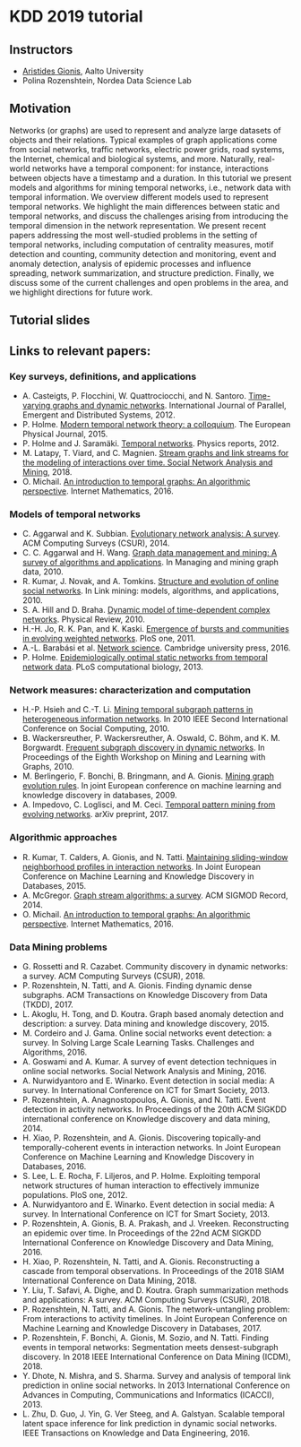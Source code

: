 # KDD 2019 tutorial

## Instructors

- [Aristides Gionis](https://users.ics.aalto.fi/gionis/), Aalto University
- Polina Rozenshtein, Nordea Data Science Lab

## Motivation

Networks (or graphs) are used to represent and analyze large datasets of objects and their
relations. Typical examples of graph applications come from social networks, traffic networks,
electric power grids, road systems, the Internet, chemical and biological systems, and more.
Naturally, real-world networks have a temporal component: for instance, interactions between
objects have a timestamp and a duration. In this tutorial we present models and algorithms
for mining temporal networks, i.e., network data with temporal information. We overview
different models used to represent temporal networks. We highlight the main differences
between static and temporal networks, and discuss the challenges arising from introducing the
temporal dimension in the network representation. We present recent papers addressing
the most well-studied problems in the setting of temporal networks, including computation
of centrality measures, motif detection and counting, community detection and monitoring,
event and anomaly detection, analysis of epidemic processes and influence spreading, network
summarization, and structure prediction. Finally, we discuss some of the current challenges
and open problems in the area, and we highlight directions for future work.

## Tutorial slides

## Links to relevant papers:

<!---
We recommend making the title more "exciting" in order to attract a greater audience. 

Please consider making the tutorial more inclusive (including dynamic and streaming graphs, and work on higher-order motifs by Austin Benson and others). Also, including some more ground-breaking applications will likely attract more interest. You may also want to discuss temporal embeddings.
-->

### Key surveys, definitions, and applications
- A. Casteigts, P. Flocchini, W. Quattrociocchi, and N. Santoro. [Time-varying graphs and dynamic networks](https://hal.archives-ouvertes.fr/hal-00847001/document). International Journal of Parallel, Emergent and Distributed Systems, 2012.
- P. Holme. [Modern temporal network theory: a colloquium](https://arxiv.org/pdf/1508.01303.pdf). The European Physical Journal, 2015.
- P. Holme and J. Saramäki. [Temporal networks](https://arxiv.org/pdf/1108.1780.pdf). Physics reports, 2012.
- M. Latapy, T. Viard, and C. Magnien. [Stream graphs and link streams for the modeling of interactions over
time. Social Network Analysis and Mining](https://arxiv.org/pdf/1710.04073.pdf), 2018.
- O. Michail. [An introduction to temporal graphs: An algorithmic perspective](https://arxiv.org/pdf/1503.00278.pdf). Internet Mathematics, 2016.

### Models of temporal networks
- C. Aggarwal and K. Subbian. [Evolutionary network analysis: A survey](http://charuaggarwal.net/CSUR-2013-0157.pdf). ACM Computing Surveys (CSUR), 2014.
- C. C. Aggarwal and H. Wang. [Graph data management and mining: A survey of algorithms and applications](https://www.researchgate.net/profile/Charu_Aggarwal/publication/226186048_Graph_Data_Management_and_Mining_A_Survey_of_Algorithms_and_Applications/links/0deec52415b17b7029000000/Graph-Data-Management-and-Mining-A-Survey-of-Algorithms-and-Applications.pdf).
In Managing and mining graph data, 2010.
- R. Kumar, J. Novak, and A. Tomkins. [Structure and evolution of online social networks](http://staff.icar.cnr.it/manco/Teaching/sn/seminari/KNT06.pdf). In Link mining:
models, algorithms, and applications, 2010.
- S. A. Hill and D. Braha. [Dynamic model of time-dependent complex networks](https://arxiv.org/pdf/0901.4407.pdf). Physical Review, 2010.
- H.-H. Jo, R. K. Pan, and K. Kaski. [Emergence of bursts and communities in evolving weighted networks](https://s3.amazonaws.com/academia.edu.documents/43180878/Emergence_of_Bursts_and_Communities_in_E20160228-25035-h5xlh2.pdf?AWSAccessKeyId=AKIAIWOWYYGZ2Y53UL3A&Expires=1556391483&Signature=KY4ls%2FyKUa4gBIz1MkA9T%2BL%2B2e0%3D&response-content-disposition=inline%3B%20filename%3DEmergence_of_Bursts_and_Communities_in_E.pdf). PloS
one, 2011.
- A.-L. Barabási et al. [Network science](http://citeseerx.ist.psu.edu/viewdoc/download?doi=10.1.1.722.9529&rep=rep1&type=pdf). Cambridge university press, 2016.
- P. Holme. [Epidemiologically optimal static networks from temporal network data](http://citeseerx.ist.psu.edu/viewdoc/download?doi=10.1.1.813.7544&rep=rep1&type=pdf). PLoS computational biology, 2013.

### Network measures: characterization and computation
- H.-P. Hsieh and C.-T. Li. [Mining temporal subgraph patterns in heterogeneous information networks](https://ieeexplore.ieee.org/document/5591222). In 2010
IEEE Second International Conference on Social Computing, 2010.
- B. Wackersreuther, P. Wackersreuther, A. Oswald, C. Böhm, and K. M. Borgwardt. [Frequent subgraph
discovery in dynamic networks](http://www.dbs.ifi.lmu.de/Publikationen/Boehm/KDD-MLG_10.pdf). In Proceedings of the Eighth Workshop on Mining and Learning with Graphs, 2010.
- M. Berlingerio, F. Bonchi, B. Bringmann, and A. Gionis. [Mining graph evolution rules](https://core.ac.uk/download/pdf/34450269.pdf). In joint European
conference on machine learning and knowledge discovery in databases, 2009.
- A. Impedovo, C. Loglisci, and M. Ceci. [Temporal pattern mining from evolving networks](https://pdfs.semanticscholar.org/cedd/f3e4ad8787739d118976c38c3c155ab37d96.pdf). arXiv preprint, 2017.

### Algorithmic approaches
- R. Kumar, T. Calders, A. Gionis, and N. Tatti. [Maintaining sliding-window neighborhood profiles in
interaction networks](). In Joint European Conference on Machine Learning and Knowledge Discovery in
Databases, 2015.
- A. McGregor. [Graph stream algorithms: a survey](http://rohit13k.github.io/doc/swn.pdf). ACM SIGMOD Record, 2014.
- O. Michail. [An introduction to temporal graphs: An algorithmic perspective](http://students.ceid.upatras.gr/~michailo/Documents/Papers/Journals/im16.pdf). Internet Mathematics, 2016.

### Data Mining problems
- G. Rossetti and R. Cazabet. Community discovery in dynamic networks: a survey. ACM Computing Surveys
(CSUR), 2018.
- P. Rozenshtein, N. Tatti, and A. Gionis. Finding dynamic dense subgraphs. ACM Transactions on Knowledge
Discovery from Data (TKDD), 2017.
- L. Akoglu, H. Tong, and D. Koutra. Graph based anomaly detection and description: a survey. Data mining
and knowledge discovery, 2015.
- M. Cordeiro and J. Gama. Online social networks event detection: a survey. In Solving Large Scale Learning
Tasks. Challenges and Algorithms, 2016.
- A. Goswami and A. Kumar. A survey of event detection techniques in online social networks. Social Network
Analysis and Mining, 2016.
- A. Nurwidyantoro and E. Winarko. Event detection in social media: A survey. In International Conference on
ICT for Smart Society, 2013.
- P. Rozenshtein, A. Anagnostopoulos, A. Gionis, and N. Tatti. Event detection in activity networks. In
Proceedings of the 20th ACM SIGKDD international conference on Knowledge discovery and data mining, 2014.
- H. Xiao, P. Rozenshtein, and A. Gionis. Discovering topically-and temporally-coherent events in interaction
networks. In Joint European Conference on Machine Learning and Knowledge Discovery in Databases, 2016.
- S. Lee, L. E. Rocha, F. Liljeros, and P. Holme. Exploiting temporal network structures of human interaction to
effectively immunize populations. PloS one, 2012.
- A. Nurwidyantoro and E. Winarko. Event detection in social media: A survey. In International Conference on
ICT for Smart Society, 2013.
- P. Rozenshtein, A. Gionis, B. A. Prakash, and J. Vreeken. Reconstructing an epidemic over time. In
Proceedings of the 22nd ACM SIGKDD International Conference on Knowledge Discovery and Data Mining, 2016.
- H. Xiao, P. Rozenshtein, N. Tatti, and A. Gionis. Reconstructing a cascade from temporal observations. In
Proceedings of the 2018 SIAM International Conference on Data Mining, 2018.
- Y. Liu, T. Safavi, A. Dighe, and D. Koutra. Graph summarization methods and applications: A survey. ACM
Computing Surveys (CSUR), 2018.
- P. Rozenshtein, N. Tatti, and A. Gionis. The network-untangling problem: From interactions to activity
timelines. In Joint European Conference on Machine Learning and Knowledge Discovery in Databases, 2017.
- P. Rozenshtein, F. Bonchi, A. Gionis, M. Sozio, and N. Tatti. Finding events in temporal networks:
Segmentation meets densest-subgraph discovery. In 2018 IEEE International Conference on Data Mining
(ICDM), 2018.
- Y. Dhote, N. Mishra, and S. Sharma. Survey and analysis of temporal link prediction in online social networks.
In 2013 International Conference on Advances in Computing, Communications and Informatics (ICACCI), 2013.
- L. Zhu, D. Guo, J. Yin, G. Ver Steeg, and A. Galstyan. Scalable temporal latent space inference for link
prediction in dynamic social networks. IEEE Transactions on Knowledge and Data Engineering, 2016.


<!---
You can use the [editor on GitHub](https://github.com/rozensp/KDD19-tutorial-temporal/edit/master/index.md) to maintain and preview the content for your website in Markdown files.

Whenever you commit to this repository, GitHub Pages will run [Jekyll](https://jekyllrb.com/) to rebuild the pages in your site, from the content in your Markdown files.

### Markdown

Markdown is a lightweight and easy-to-use syntax for styling your writing. It includes conventions for

```markdown
Syntax highlighted code block

# Header 1
## Header 2
### Header 3

- Bulleted
- List

1. Numbered
2. List

**Bold** and _Italic_ and `Code` text

[Link](url) and ![Image](src)
```

For more details see [GitHub Flavored Markdown](https://guides.github.com/features/mastering-markdown/).

### Jekyll Themes

Your Pages site will use the layout and styles from the Jekyll theme you have selected in your [repository settings](https://github.com/rozensp/KDD19-tutorial-temporal/settings). The name of this theme is saved in the Jekyll `_config.yml` configuration file.

### Support or Contact

Having trouble with Pages? Check out our [documentation](https://help.github.com/categories/github-pages-basics/) or [contact support](https://github.com/contact) and we’ll help you sort it out.

-->
